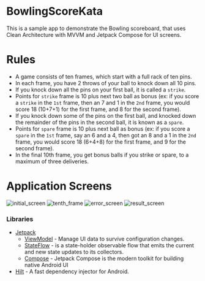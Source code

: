 # BowlingScoreKata
This is a sample app to demonstrate the Bowling scoreboard, that uses Clean Architecture with MVVM and Jetpack Compose for UI screens.

# Rules
- A game consists of ten frames, which start with a full rack of ten pins.
- In each frame, you have 2 throws of your ball to knock down all 10 pins.
- If you knock down all the pins on your first ball, it is called a `strike`.
- Points for `strike` frame is 10 plus next two ball as bonus (ex: if you score a `strike` in the `1st` frame, then an 7 and 1 in the `2nd` frame, you would score 18 (10+7+1) for the first frame, and 8 for the second frame).
- If you knock down some of the pins on the first ball, and knocked down the remainder of the pins in the second ball, it is known as a `spare`.
- Points for `spare` frame is 10 plus next ball as bonus (ex: if you score a `spare` in the `1st` frame, say an 6 and a 4, then got an 8 and a 1 in the `2nd` frame, you would score 18 (6+4+8) for the first frame, and 9 for the second frame).
- In the final 10th frame, you get bonus balls if you strike or spare, to a maximum of three deliveries.

# Application Screens
![initial_screen](https://github.com/vinayjainmaya/BowlingScoreKata/blob/master/screen/initial.png?raw=true "Initial Screen")
![tenth_frame](https://github.com/vinayjainmaya/BowlingScoreKata/blob/master/screen/tenth_frame.png?raw=true "Tenth Frame")
![error_screen](https://github.com/vinayjainmaya/BowlingScoreKata/blob/master/screen/error.png?raw=true "Error Screen")
![result_screen](https://github.com/vinayjainmaya/BowlingScoreKata/blob/master/screen/result.png?raw=true "Result Screen")

### Libraries
- [Jetpack](https://developer.android.com/jetpack)
    - [ViewModel](https://developer.android.com/topic/libraries/architecture/viewmodel) - Manage UI data to survive configuration changes.
    - [StateFlow](https://developer.android.com/kotlin/flow/stateflow-and-sharedflow#stateflow) - is a state-holder observable flow that emits the current and new state updates to its collectors.
    - [Compose](https://developer.android.com/jetpack/compose) - Jetpack Compose is the modern toolkit for building native Android UI
- [Hilt](https://dagger.dev/hilt/) - A fast dependency injector for Android.



